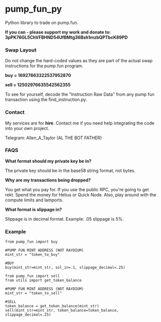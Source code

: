 # pump_fun_py

Python library to trade on pump.fun. 

**If you can - please support my work and donate to: 3pPK76GL5ChVFBHND54UfBMtg36Bsh1mzbQPTbcK89PD**

### Swap Layout

Do not change the hard-coded values as they are part of the actual swap instructions for the pump.fun program. 

**buy = 16927863322537952870**

**sell = 12502976635542562355**

To see for yourself, decode the "Instruction Raw Data" from any pump fun transaction using the find_instruction.py. 

### Contact

My services are for **hire**. Contact me if you need help integrating the code into your own project. 

Telegram: Allen_A_Taylor (AL THE BOT FATHER)

### FAQS

**What format should my private key be in?** 

The private key should be in the base58 string format, not bytes. 

**Why are my transactions being dropped?** 

You get what you pay for. If you use the public RPC, you're going to get rekt. Spend the money for Helius or Quick Node. Also, play around with the compute limits and lamports.

**What format is slippage in?** 

Slippage is in decimal format. Example: .05 slippage is 5%. 

### Example

```
from pump_fun import buy

#PUMP FUN MINT ADDRESS (NOT RAYDIUM)
mint_str = "token_to_buy"

#BUY
buy(mint_str=mint_str, sol_in=.1, slippage_decimal=.25)

```
```
from pump_fun import sell
from utils import get_token_balance

#PUMP FUN MINT ADDRESS (NOT RAYDIUM)
mint_str = "token_to_sell"

#SELL
token_balance = get_token_balance(mint_str)
sell(mint_str=mint_str, token_balance=token_balance, slippage_decimal=.25)

```

